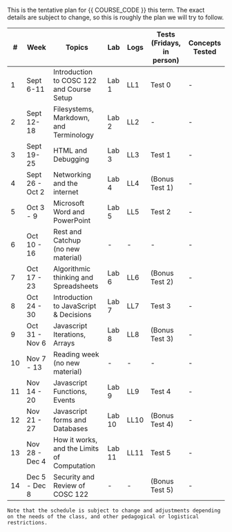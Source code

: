 This is the tentative plan for {{ COURSE_CODE }} this term.
The exact details are subject to change, so this is roughly the plan we will try to follow.


| #  | Week            | Topics                                      | Lab    | Logs | Tests (Fridays, in person) | Concepts Tested |
|----|-----------------|---------------------------------------------|--------|------|----------------------------|-----------------|
| 1  | Sept 6-11       | Introduction to COSC 122 and Course Setup   | Lab 1  | LL1  | Test 0                     | -               |
| 2  | Sept 12-18      | Filesystems, Markdown, and Terminology      | Lab 2  | LL2  | -                          | -               |
| 3  | Sept 19-25      | HTML and Debugging                          | Lab 3  | LL3  | Test 1                     | -               |
| 4  | Sept 26 - Oct 2 | Networking and the internet                 | Lab 4  | LL4  | (Bonus Test 1)             | -               |
| 5  | Oct 3 - 9       | Microsoft Word and PowerPoint               | Lab 5  | LL5  | Test 2                     | -               |
| 6  | Oct 10 - 16     | Rest and Catchup <br />(no new material)    | -      | -    | -                          | -               |
| 7  | Oct 17 - 23     | Algorithmic thinking and Spreadsheets       | Lab 6  | LL6  | (Bonus Test 2)             | -               |
| 8  | Oct 24 - 30     | Introduction to JavaScript & Decisions      | Lab 7  | LL7  | Test 3                     | -               |
| 9  | Oct 31 - Nov 6  | Javascript Iterations, Arrays               | Lab 8  | LL8  | (Bonus Test 3)             | -               |
| 10 | Nov 7 - 13      | Reading week <br />(no new material)        | -      | -    | -                          | -               |
| 11 | Nov 14 - 20     | Javascript Functions, Events                | Lab 9  | LL9  | Test 4                     | -               |
| 12 | Nov 21 - 27     | Javascript forms and Databases              | Lab 10 | LL10 | (Bonus Test 4)             | -               |
| 13 | Nov 28 - Dec 4  | How it works, and the Limits of Computation | Lab 11 | LL11 | Test 5                     | -               |
| 14 | Dec 5 - Dec 8   | Security and Review of COSC 122             | -      | -    | (Bonus Test 5)             | -               |

```{note}
Note that the schedule is subject to change and adjustments depending on the needs of the class, and other pedagogical or logistical restrictions.
```

<!-- 

Lecture number online based on stuff Seva sent me

- 1 Introduction to the course.
- 2 Computer Terminology, Computer Internals and Operation

- 3 Networking and the Internet 
- 4 HTML

- 5 Debugging Problems 
- 6 Information Representation (consider cut)

- 7 Computer Organization (consider cut)

- Word Processing Programs 
- Presentation Programs

- 8 Spreadsheets
- 9 Algorithmic Thinking

- 10 JavaScript: Basics 
- 11 JavaScript: Decisions

- 12 JavaScript: Iteration and Arrays 
- 13 JavaScript: Functions and Events

- 14 JavaScript: Programming Forms
- 15 Databases (consider cut)

- 15 Database Programs (consider cut)
- 16 How it works

- 17 Security
- 20 Computer Fluency Summary

## Not included

- 19 Computer Limits

## Things I want to introduce

- Markdown
- Filesystems
- Editing on GitHub (not git)
- GitHub Pages

-->
